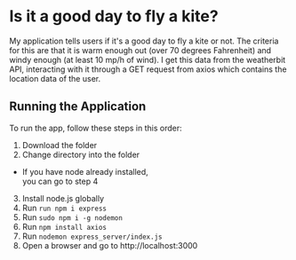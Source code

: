 
# Is it a good day to fly a kite?

My application tells users if it's a good day to fly a kite or not. The criteria for this are that it is warm enough out (over 70 degrees Fahrenheit) and windy enough (at least 10 mp/h of wind). I get this data from the weatherbit API, interacting with it through a GET request from axios which contains the location data of the user.


## Running the Application

To run the app, follow these steps in this order:

1. Download the folder
2. Change directory into the folder
- If you have node already installed,\
you can go to step 4
3. Install node.js globally
4. Run ``run npm i express``
5. Run ``sudo npm i -g nodemon``
6. Run ``npm install axios``
7. Run ``nodemon express_server/index.js``
8. Open a browser and go to http://localhost:3000
